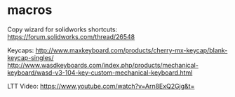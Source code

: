 # macros

Copy wizard for solidworks shortcuts: https://forum.solidworks.com/thread/26548

Keycaps: http://www.maxkeyboard.com/products/cherry-mx-keycap/blank-keycap-singles/
http://www.wasdkeyboards.com/index.php/products/mechanical-keyboard/wasd-v3-104-key-custom-mechanical-keyboard.html

LTT Video: https://www.youtube.com/watch?v=Arn8ExQ2Gjg&t=
